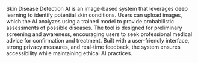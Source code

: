 Skin Disease Detection AI is an image-based system that leverages deep learning to identify potential skin conditions. Users can upload images, which the AI analyzes using a trained model to provide probabilistic assessments of possible diseases. The tool is designed for preliminary screening and awareness, encouraging users to seek professional medical advice for confirmation and treatment. Built with a user-friendly interface, strong privacy measures, and real-time feedback, the system ensures accessibility while maintaining ethical AI practices.
